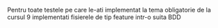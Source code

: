 Pentru toate testele pe care le-ati implementat la tema obligatorie de la cursul 9
implementati fisierele de tip feature intr-o suita BDD